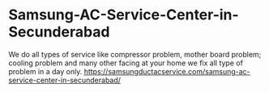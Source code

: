 # Samsung-AC-Service-Center-in-Secunderabad
  We do all types of service like compressor problem, mother board problem; cooling problem and many other facing at your home we fix all type of problem in a day only.  https://samsungductacservice.com/samsung-ac-service-center-in-secunderabad/
